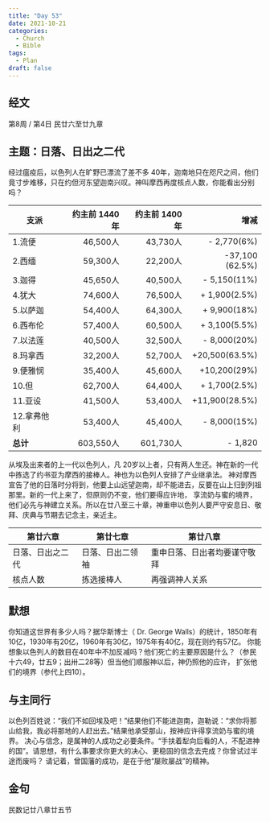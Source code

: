 ```yaml
---
title: "Day 53"
date: 2021-10-21
categories:
  - Church
  - Bible
tags:
  - Plan
draft: false
---
```


## 经文
第8周 / 第4日 民廿六至廿九章

## 主题：日落、日出之二代
经过瘟疫后，以色列人在旷野已漂流了差不多  40年，迦南地只在咫尺之间，他们竟寸步难移，只在约但河东望迦南兴叹。神叫摩西再度核点人数，你能看出分别吗？

| **支派**  | **约主前 1440年** | **约主前 1400年** | **增减**           |
| ------- | --------------: | --------------: | ----------------: |
| 1.流便    | 46,500人        | 43,730人        | \- 2,770(6%)     |
| 2.西缅    | 59,300人        | 22,200人        | \-37,100 (62.5%) |
| 3.迦得    | 45,650人        | 40,500人        | \- 5,150(11%)    |
| 4.犹大    | 74,600人        | 76,500人        | \+ 1,900(2.5%)   |
| 5.以萨迦   | 54,400人        | 64,300人        | \+ 9,900(18%)    |
| 6.西布伦   | 57,400人        | 60,500人        | \+ 3,100(5.5%)   |
| 7.以法莲   | 40,500人        | 32,500人        | \- 8,000(20%)    |
| 8.玛拿西   | 32,200人        | 52,700人        | +20,500(63.5%)   |
| 9.便雅悯   | 35,400人        | 45,600人        | +10,200(29%)     |
| 10.但    | 62,700人        | 64,400人        | \+ 1,700(2.5%)   |
| 11.亚设   | 41,500人        | 53,400人        | +11,900(28.5%)   |
| 12.拿弗他利 | 53,400人        | 45,400人        | \- 8,000(15%)    |
| **总计**      | 603,550人       | 601,730人       | \- 1,820         |

从埃及出来者的上一代以色列人，凡  20岁以上者，只有两人生还。神在新的一代中拣选了约书亚为摩西的接棒人。神也为以色列人安排了产业继承法。
神对摩西宣告了他的日落时分将到，他要上山远望迦南，却不能进去，反要在山上归到列祖那里。新的一代上来了，但原则仍不变，他们要得应许地，
享流奶与蜜的境界，他们必先与神建立关系。所以在廿八至三十章，神重申以色列人要严守安息日、敬拜、庆典与节期去记念主，亲近主。

| 第廿六章     | 第廿七章     | 第廿八章           |
| -------- | -------- | -------------- |
| 日落、日出之二代 | 日落、日出二领袖 | 重申日落、日出者均要谨守敬拜 |
| 核点人数     | 拣选接棒人    | 再强调神人关系        |

## 默想
你知道这世界有多少人吗？据华斯博士（ Dr. George Walls）的统计，1850年有10亿，1930年有20亿，1960年有30亿，1975年有40亿，现在则约有57亿。
你能想象以色列人的数目在40年中不加反减吗？他们死亡的主要原因是什么？（参民十六49，廿五9；出卅二28等）但当他们顺服神以后，神仍照他的应许，
扩张他们的境界（参代上四10）。

## 与主同行
以色列百姓说：“我们不如回埃及吧！”结果他们不能进迦南，迦勒说：“求你将那山给我，我必将那地的人赶出去。”结果他承受那山，按神应许得享流奶与蜜的境界。
决心与信念，是属神的人成功之必要条件。“手扶着犁向后看的人，不配进神的国”。请思想，有什么事要求你更大的决心、更稳固的信念去完成？你曾试过半途而废吗？
请记着，曾国藩的成功，是在于他“屡败屡战”的精神。

## 金句
民数记廿八章廿五节

[comment]: <> (## 附录)

